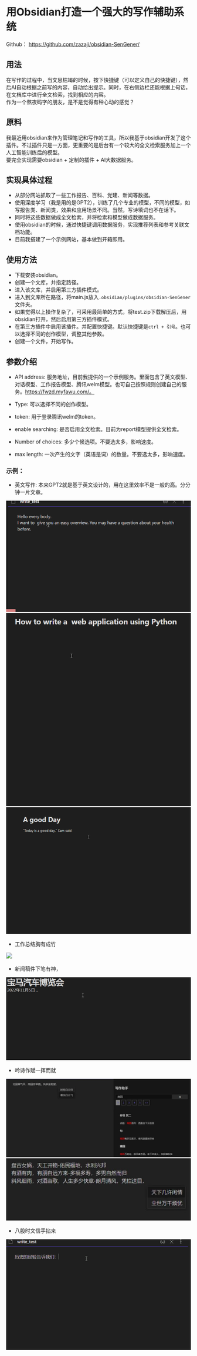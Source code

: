 # 用Obsidian打造一个强大的写作辅助系统


Github：
https://github.com/zazaji/obsidian-SenGener/
## 用法

在写作的过程中，当文思枯竭的时候，按下快捷键（可以定义自己的快捷键），然后AI自动根据之前写的内容，自动给出提示。同时，在右侧边栏还能根据上句话，在文档库中进行全文检索，找到相应的内容。  
作为一个熬夜码字的朋友，是不是觉得有种心动的感觉？

## 原料

我最近用obsidian来作为管理笔记和写作的工具，所以我基于obsidian开发了这个插件。不过插件只是一方面，更重要的是后台有一个较大的全文检索服务加上一个人工智能训练后的模型。  
要完全实现需要obsidian + 定制的插件 + AI大数据服务。

## 实现具体过程

-   从部分网站抓取了一些工作报告、百科、党建、新闻等数据。
-   使用深度学习（我是用的是GPT2），训练了几个专业的模型，不同的模型，如写报告类、新闻类，效果和应用场景不同。当然，写诗填词也不在话下。
-   同时将这些数据做成全文检索，并将检索和模型做成数据服务。
-   使用obsidian的时候，通过快捷键调用数据服务，实现推荐列表和参考关联文档功能。
-  目前我搭建了一个示例网站，基本做到开箱即用。

## 使用方法
- 下载安装obsidian。
- 创建一个文库，并指定路径。
- 进入该文库，并启用第三方插件模式。
- 进入到文库所在路径，将main.js放入`.obsidian/plugins/obsidian-SenGener`文件夹。
- 如果觉得以上操作复杂了，可采用最简单的方式，将test.zip下载解压后，用obsidian打开，然后启用第三方插件模式。
- 在第三方插件中启用该插件。并配置快捷键。默认快捷键是`ctrl + 引号`。也可以选择不同的创作模型，调整其他参数。
- 创建一个文件，开始写作。


## 参数介绍
- API address: 服务地址，目前我提供的一个示例服务。里面包含了英文模型、对话模型、工作报告模型、腾讯welm模型。也可自己按照规则创建自己的服务。https://fwzd.myfawu.com/。

- Type: 可以选择不同的创作模型。

- token: 用于登录腾讯welm的token。

- enable searching: 是否启用全文检索。目前为report模型提供全文检索。

- Number of choices: 多少个候选项。不要选太多，影响速度。

- max length: 一次产生的文字（英语是词）的数量。不要选太多，影响速度。

### 示例：
- 英文写作: 本来GPT2就是基于英文设计的，用在这里效率不是一般的高。分分钟一片文章。

![](./obsidian-sengener/demo.gif)
![](./obsidian-sengener/_new_demo_en.gif)
![](./obsidian-sengener/_english_demo.gif)


- 工作总结胸有成竹

![](https://blog.ouyanghome.com/wp-content/uploads/2022/09/gif.gif)


- 新闻稿件下笔有神，

![](./obsidian-sengener/11.gif)

- 吟诗作赋一挥而就

![](./obsidian-sengener/48c10a17095bc84a8939d4a7ac2326e.jpg)
![](./obsidian-sengener/b3df27009a29d0d01a8234967235832.jpg)

- 八股时文信手拈来

![](./obsidian-sengener/demo_cn.gif)
